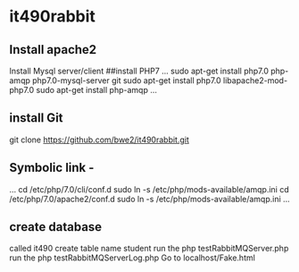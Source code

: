 # it490rabbit
## Install apache2
Install Mysql server/client
##install PHP7
...
sudo apt-get install php7.0 php-amqp php7.0-mysql-server git
sudo apt-get install php7.0 libapache2-mod-php7.0
sudo apt-get install php-amqp 
...
## install Git
git clone https://github.com/bwe2/it490rabbit.git
## Symbolic link - 
...
cd /etc/php/7.0/cli/conf.d
sudo ln -s /etc/php/mods-available/amqp.ini
cd /etc/php/7.0/apache2/conf.d
sudo ln -s /etc/php/mods-available/amqp.ini
...
## create database 
called it490
create table name student
run the php testRabbitMQServer.php
run the php testRabbitMQServerLog.php
Go to localhost/Fake.html
